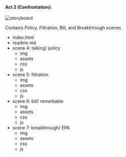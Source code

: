 #### Act 2 (Confrontation):

![storyboard](s2-overview.png)

Contains Policy, Filtration, Bill, and Breakthrough scenes

- index.html
- readme.md
- scene 4: talking/ policy
  - img
  - assets
  - css
  - js
- scene 5: filtration 
  - img
  - assets
  - css
  - js
- scene 6: bill/ remarkable
  - img
  - assets
  - css
  - js
- scene 7:  breakthrough/ EPA
  - img
  - assets
  - css
  - js


